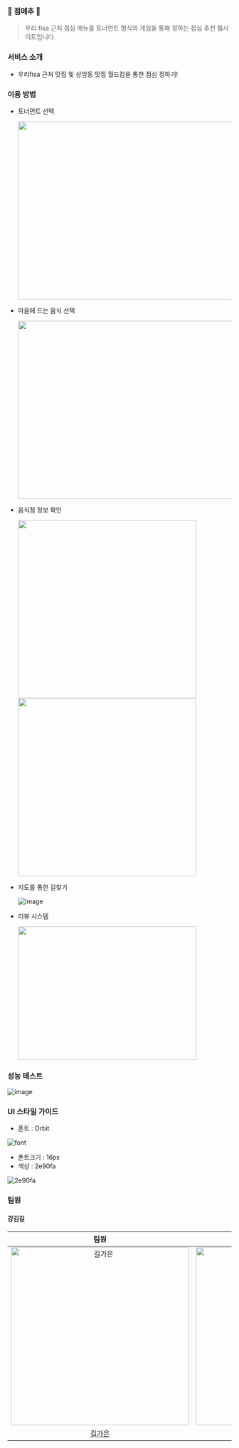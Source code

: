 ### 🍙 점메추 🍙
> 우리 fisa 근처 점심 메뉴를 토너먼트 형식의 게임을 통해 정하는 점심 추천 웹사이트입니다.



### 서비스 소개
* 우리fisa 근처 맛집 및 상암동 맛집 월드컵을 통한 점심 정하기!

### 이용 방법
* 토너먼트 선택

   <img src="https://github.com/woorifisa-service-dev-3rd/frontend-1st-lunch_worldcup/assets/122997638/95e81d3d-d67f-488d-8121-9250c94da7f0" width="800" height="400"/>
 

  
* 마음에 드는 음식 선택

   <img src="https://github.com/woorifisa-service-dev-3rd/frontend-1st-lunch_worldcup/assets/122997638/c4eca79b-7ce5-45c7-89c3-38d3653143f2" width="800" height="400"/>


  
* 음식점 정보 확인
 
   <img src="https://github.com/woorifisa-service-dev-3rd/frontend-1st-lunch_worldcup/assets/122997638/8c493dcb-5fef-4a42-abda-5460bc928645" width="400" height="400"/>
   <img src="https://github.com/woorifisa-service-dev-3rd/frontend-1st-lunch_worldcup/assets/122997638/d101c7fe-7418-40b0-95e3-c06e51e79c88" width="400" height="400"/>

* 지도를 통한 길찾기

   ![image](https://github.com/woorifisa-service-dev-3rd/frontend-1st-lunch_worldcup/assets/122997638/0418c3b7-b2e6-49d3-9cb5-65894145b3f2)

* 리뷰 시스템

   <img src="https://github.com/woorifisa-service-dev-3rd/frontend-1st-lunch_worldcup/assets/122997638/2e8db67a-ec47-4498-b3e0-6ff994c5618f" width="400" height="300"/>




### 성능 테스트

![image](https://github.com/woorifisa-service-dev-3rd/frontend-1st-lunch_worldcup/assets/122997638/d9b00983-075a-4348-816b-472bd538a963)



### UI 스타일 가이드  
- 폰트 : Orbit

![font](https://github.com/woorifisa-service-dev-3rd/frontend-1st-lunch_worldcup/assets/127599615/8edf4933-68ba-4def-b07f-168d0884f830)

- 폰트크기 : 16px
- 색상 : 2e90fa

![2e90fa](https://github.com/woorifisa-service-dev-3rd/frontend-1st-lunch_worldcup/assets/127599615/bf0cbcfd-2212-45bb-9097-304688981635)

### 팀원

#### 강김길
| 팀원 | 팀원 | 팀원 |
| :-----: | :-----: | :------: |
| <img src="https://avatars.githubusercontent.com/u/83744709?v=4" width=400px alt="길가은"/> | <img src="https://avatars.githubusercontent.com/u/122997638?v=4" width=400px alt="강세필"/> | <img src="https://avatars.githubusercontent.com/u/127599615?v=4" width=400px alt="김민지"/> |
[길가은](https://github.com/rlfrkdms1)| [강세필](https://github.com/ksp0814) | [김민지](https://github.com/min20ta)
